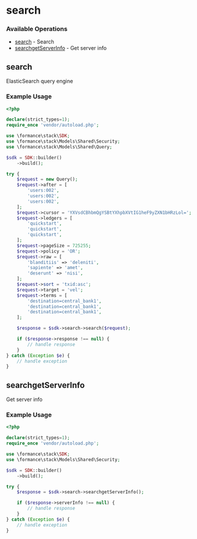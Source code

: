 # search

### Available Operations

* [search](#search) - Search
* [searchgetServerInfo](#searchgetserverinfo) - Get server info

## search

ElasticSearch query engine

### Example Usage

```php
<?php

declare(strict_types=1);
require_once 'vendor/autoload.php';

use \formance\stack\SDK;
use \formance\stack\Models\Shared\Security;
use \formance\stack\Models\Shared\Query;

$sdk = SDK::builder()
    ->build();

try {
    $request = new Query();
    $request->after = [
        'users:002',
        'users:002',
        'users:002',
    ];
    $request->cursor = 'YXVsdCBhbmQgYSBtYXhpbXVtIG1heF9yZXN1bHRzLol=';
    $request->ledgers = [
        'quickstart',
        'quickstart',
        'quickstart',
    ];
    $request->pageSize = 725255;
    $request->policy = 'OR';
    $request->raw = [
        'blanditiis' => 'deleniti',
        'sapiente' => 'amet',
        'deserunt' => 'nisi',
    ];
    $request->sort = 'txid:asc';
    $request->target = 'vel';
    $request->terms = [
        'destination=central_bank1',
        'destination=central_bank1',
        'destination=central_bank1',
    ];

    $response = $sdk->search->search($request);

    if ($response->response !== null) {
        // handle response
    }
} catch (Exception $e) {
    // handle exception
}
```

## searchgetServerInfo

Get server info

### Example Usage

```php
<?php

declare(strict_types=1);
require_once 'vendor/autoload.php';

use \formance\stack\SDK;
use \formance\stack\Models\Shared\Security;

$sdk = SDK::builder()
    ->build();

try {
    $response = $sdk->search->searchgetServerInfo();

    if ($response->serverInfo !== null) {
        // handle response
    }
} catch (Exception $e) {
    // handle exception
}
```
